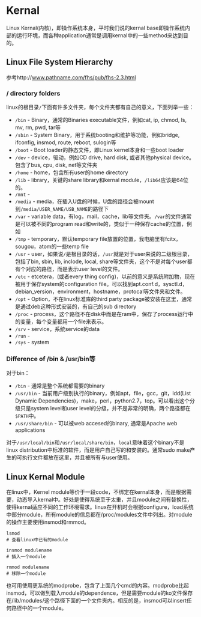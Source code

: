 # Kernal
Linux Kernal(内核)，即操作系统本身，平时我们说的kernal base即操作系统内部的运行环境，而各种application通常是调用kernal中的一些method来达到目的。


## Linux File System Hierarchy
参考http://www.pathname.com/fhs/pub/fhs-2.3.html
### / directory folders
linux的根目录`/`下面有许多文件夹，每个文件夹都有自己的意义，下面列举一些：
* `/bin` - Binary，通常的Binaries executable文件，例如cat, ip, chmod, ls, mv, rm, pwd, tar等
* `/sbin` - System Binary，用于系统booting和维护等功能，例如bridge, ifconfig, insmod, route, reboot, sulogin等
* `/boot` -  Boot loader的静态文件，即Linux kernel本身和一些boot loader
* `/dev` - device，驱动，例如CD drive, hard disk, 或者其他physical device。包含了bus, cpu, disk, net等文件夹
* `/home` - home，包含所有user的home directory
* `/lib` - library，关键的share library和kernal module，`/lib64`应该是64位的。
* `/mnt` - 
* `/media` - media，在插入U盘的时候，U盘的路径会被mount到`/media/USER_NAME/USB_NAME`的路径下
* `/var` - variable data，有log，mail，cache，lib等文件夹。`/var`的文件通常是可以被不同的program read和write的，类似于一种保存cache的位置，例如
* `/tmp` - temporary，默认temporary file放置的位置，我电脑里有fcitx，sougou，atom的一些temp file
* `/usr` - user，如果说`/`是根目录的话，`/usr`就是对于user来说的二级根目录，包括了bin, sbin, lib, inclode, local, share等文件夹，这个不是对每个user都有个对应的路径，而是表示user level的文件。
* `/etc` - etcetera，(或者every thing config)，以前的意义是系统附加物，现在被用于保存system的configuration file。可以找到apt.conf.d，sysctl.d，debian_version，environment，hostname，protocal等文件夹和文件。
* `/opt` - Option，不在linux标准库的third party package被安装在这里，通常是通过deb这种形式安装的，有自己的sub directory
* `/proc` - process，这个路径不在disk中而是在ram中，保存了process运行中的变量，每个变量都用一个file来表示。
* `/srv` - service，系统service的data
* `/run` - 
* `/sys` - system


### Difference of /bin & /usr/bin等
对于bin：
* `/bin` - 通常是整个系统都需要的binary
* `/usr/bin` - 当前用户级别执行的binary，例如apt，file，gcc，git，ldd(List Dynamic Dependencies)，make，perl，python2.7，top。可以看出这个分级只是system level和user level的分级，并不是非常的明确，两个路径都在`$PATH`中。
* `/usr/share/bin` - 可以被web accesed的binary, 通常是Apache web applications

对于`/usr/local/bin`和`/usr/local/share/bin`，`local`意味着这个binary不是linux distribution中标准的软件，而是用户自己写的和安装的。通常sudo make产生的可执行文件都放在这里，并且被所有与user使用。


## Linux Kernal Module
在linux中，Kernel module等价于一段code，不绑定在kernal本身，而是根据需要，动态导入kernal中。好处是使得系统至于太重，并且module之间有替换性，使得kernal适应不同的工作环境需求。linux在开机时会根据configure，load系统中部分module，所有module的信息都在/proc/modules文件中列出。对module的操作主要使用insmod和rmmod。
```console
lsmod
# 查看linux中已有的module

insmod modulename
# 插入一个module

rmmod modulename
# 移除一个module
```
也可用使用更系统的modprobe，包含了上面几个cmd的内容。modprobe比起insmod，可以做到载入module的dependence，但是需要module的ko文件保存在/lib/modules/这个路径下面的一个文件夹内。相反的是，insmod可以insert任何路径中的一个module。


